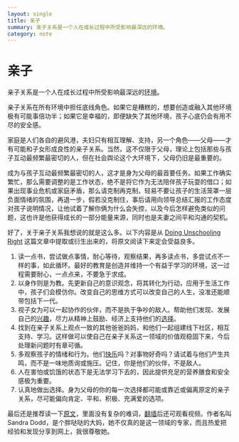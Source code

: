 ```yaml
---
layout: single
title: 亲子
summary: 亲子关系是一个人在成长过程中所受影响最深远的环境。
category: note
---
```


# 亲子

亲子关系是一个人在成长过程中所受影响最深远的[环境](/note/environment.html)。

亲子关系在所有环境中担任底线角色。如果它是糟糕的，想要创造或融入其他环境极有可能事倍功半；如果它是幸福的，即便缺失了其他环境，孩子心底仍会有用不尽的安全感。

家庭是人们各自的避风港，夫妇只有相互理解、支持，另一个角色——父母——才有可能和子女形成良性的亲子关系。当然，这不仅限于父母，理论上包括那些与孩子互动最频繁最密切的人，但在社会舆论这个大环境下，父母仍旧是最重要的。

成为与孩子互动最频繁最密切的人，这才是身为父母的最首要任务。如果工作确实繁忙，那么需要调整的是工作状态，绝不是将它作为无法陪伴孩子玩耍的借口；如果出现事业危机或家庭矛盾，那么请克制再克制，轻易不要让孩子的生活笼罩一层负面情绪的氛围，再退一步，假若没克制住，事后请用向领导总结汇报的工作态度对孩子说明情况，让他试着了解你俩为什么会失控，以及今后怎样避免类似的问题，这也许是他获得成长的一部分能量来源，同时也是夫妻之间平和沟通的契机。

好了，关于亲子关系我想说的就是这么多。以下内容是从 [Doing Unschooling Right](http://sandradodd.com/video/doright) 这篇文章中提取或衍生出来的，将原文阅读下来定会受益良多。

1. 读一点书，尝试做点事情，耐心等待，观察结果，再多读点书，多尝试点不一样的事，如此循环。最好的教育是创造并维持一个有益于学习的环境，这一过程需要耐心，一点点来，不要急于求成。
1. 以身作则是为教。先更新自己的意识观念，将其转化为行动，应用于生活工作中，孩子们会模仿你。改变自己的思维方式可以改变自己的人生，没准还能顺带包括下一代。
1. 视子女为可以一起协作的伙伴，而不是执于争吵的敌人。帮助他们发现、发展自己的[兴趣](/note/interest.html)，尽力从精神上鼓励、经济上支持他们的[选择](/note/choice.html)。
1. 找到在亲子关系上观点一致的其他爸爸妈妈，和他们一起组建线下社区，相互支持、学习。这样做可以使自己在亲子关系这一领域的价值观稳固下来，今后处理新问题时有章可循。
1. 多观察孩子的情绪和行为。他们[快乐](/note/happiness.html)吗？对事物好奇吗？请试着与他们产生共鸣，而不是一味地质询或施压。记住，你是他们的伙伴，不是敌人。
1. 人在害怕或饥饿的状态下是无法学习下去的，因此提供充足的营养膳食和安全感极为重要。
1. 认真地做出选择。身为父母的你的每一次选择都可能或靠近或偏离原定的亲子关系，尽可能偏向肯定、平和、积极、充满爱的选项。

最后还是推荐读一下[原文](http://sandradodd.com/video/doright)，里面没有复杂的难词，[翻墙](/note/fuckgfw.html)后还可观看视频。作者名叫 Sandra Dodd，是个胖哒哒的大妈，她不仅真的是这一领域的专家，而且热爱把经验和发现分享到网上，我很尊敬她。
